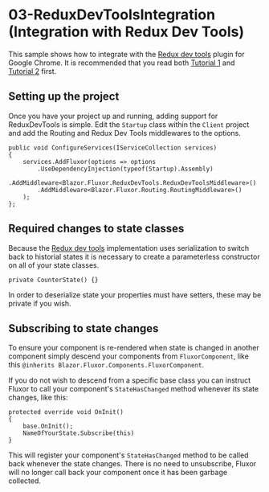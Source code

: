 # 03-ReduxDevToolsIntegration (Integration with Redux Dev Tools)
This sample shows how to integrate with the [Redux dev tools] plugin for Google Chrome. It is recommended that you read both [Tutorial 1] and [Tutorial 2] first.

## Setting up the project
Once you have your project up and running, adding support for ReduxDevTools is simple. Edit the `Startup` class within the `Client` project and add the Routing and Redux Dev Tools middlewares to the options.
```
public void ConfigureServices(IServiceCollection services)
{
	services.AddFluxor(options => options
		.UseDependencyInjection(typeof(Startup).Assembly)
		.AddMiddleware<Blazor.Fluxor.ReduxDevTools.ReduxDevToolsMiddleware>()
		.AddMiddleware<Blazor.Fluxor.Routing.RoutingMiddleware>()
	);
};
```

## Required changes to state classes
Because the [Redux dev tools] implementation uses serialization to switch back to historial states it is necessary to create a parameterless constructor on all of your state classes.

```
private CounterState() {}
```

In order to deserialize state your properties must have setters, these may be private if you wish.

## Subscribing to state changes
To ensure your component is re-rendered when state is changed in another component simply descend your components from `FluxorComponent`, like this `@inherits Blazor.Fluxor.Components.FluxorComponent`.

If you do not wish to descend from a specific base class you can instruct Fluxor to call your component's `StateHasChanged` method whenever its state changes, like this:

```
protected override void OnInit()
{
	base.OnInit();
	NameOfYourState.Subscribe(this)
}
```
This will register your component's `StateHasChanged` method to be called back whenever the state changes. There is no need to unsubscribe, Fluxor will no longer call back your component once it has been garbage collected.

[Redux dev tools]: <https://chrome.google.com/webstore/detail/redux-devtools/lmhkpmbekcpmknklioeibfkpmmfibljd>
[Tutorial 1]: <https://github.com/mrpmorris/blazor-fluxor/tree/master/samples/01-CounterSample>
[Tutorial 2]: <https://github.com/mrpmorris/blazor-fluxor/tree/master/samples/02-WeatherForecastSample>
[Issue 704]: <https://github.com/aspnet/Blazor/issues/704>
[Issue 705]: <https://github.com/aspnet/Blazor/issues/705>
